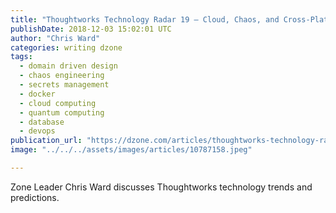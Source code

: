 ```yaml
---
title: "Thoughtworks Technology Radar 19 — Cloud, Chaos, and Cross-Platform"
publishDate: 2018-12-03 15:02:01 UTC
author: "Chris Ward"
categories: writing dzone
tags:
  - domain driven design
  - chaos engineering
  - secrets management
  - docker
  - cloud computing
  - quantum computing
  - database
  - devops
publication_url: "https://dzone.com/articles/thoughtworks-technology-radar-19-cloud-chaos-and-c"
image: "../../../assets/images/articles/10787158.jpeg"

---
```

Zone Leader Chris Ward discusses Thoughtworks technology trends and predictions.

